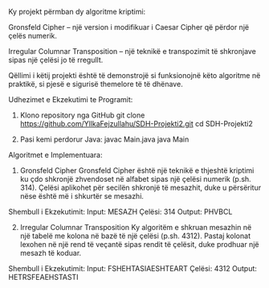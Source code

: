 Ky projekt përmban dy algoritme kriptimi:

Gronsfeld Cipher – një version i modifikuar i Caesar Cipher që përdor një çelës numerik.

Irregular Columnar Transposition – një teknikë e transpozimit të shkronjave sipas një çelësi jo të rregullt.

Qëllimi i këtij projekti është të demonstrojë si funksionojnë këto algoritme në praktikë, si pjesë e sigurisë themelore të të dhënave.


Udhezimet e Ekzekutimi te Programit:
1. Klono repository nga GitHub
 git clone https://github.com/YllkaFejzullahu/SDH-Projekti2.git
cd SDH-Projekti2

2. Pasi kemi perdorur Java:
javac Main.java
java Main


Algoritmet e Implementuara:
1. Gronsfeld Cipher
Gronsfeld Cipher është një teknikë e thjeshtë kriptimi ku çdo shkronjë zhvendoset në alfabet sipas një çelësi numerik (p.sh. 314). Çelësi aplikohet për secilën shkronjë të mesazhit, duke u përsëritur nëse është më i shkurtër se mesazhi.

Shembull i Ekzekutimit:
Input: MESAZH
Çelësi: 314
Output: PHVBCL

2. Irregular Columnar Transposition
Ky algoritëm e shkruan mesazhin në një tabelë me kolona në bazë të një çelësi (p.sh. 4312). Pastaj kolonat lexohen në një rend të veçantë sipas rendit të çelësit, duke prodhuar një mesazh të koduar.

Shembull i Ekzekutimit:
Input: FSHEHTASIAESHTEART
Çelësi: 4312
Output: HETRSFEAEHSTASTI








